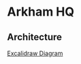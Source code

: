 # Arkham HQ

## Architecture

[Excalidraw Diagram](https://excalidraw.com/#json=1tbEmL8qA-1IhGCn0FTrz,4rM3LW7Nl8tG8KZm7VZcyA)